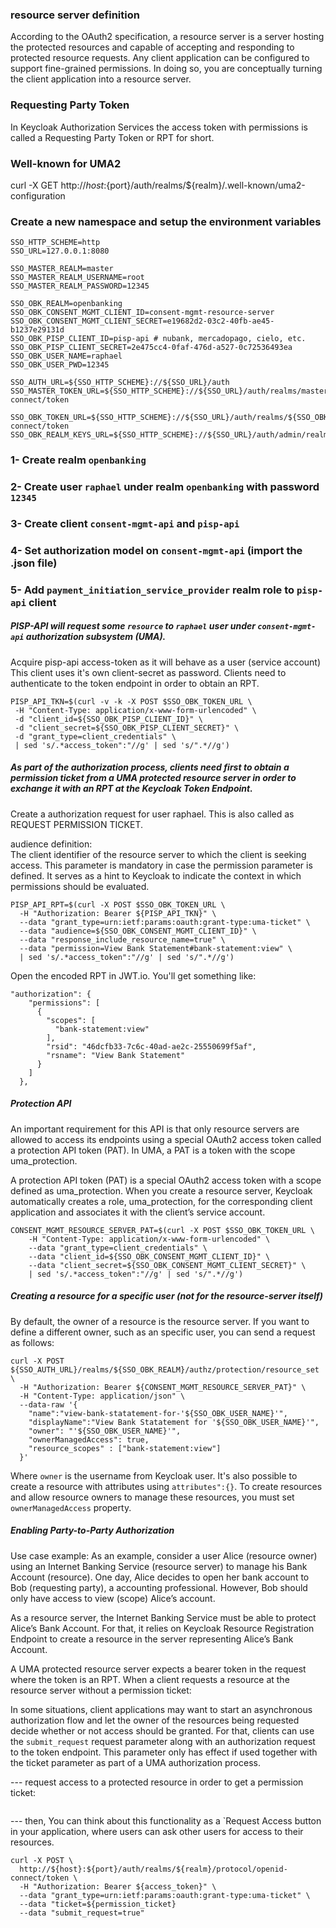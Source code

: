 ### resource server definition
According to the OAuth2 specification, a resource server is a server hosting the protected resources and capable of accepting and responding to protected resource requests. Any client application can be configured to support fine-grained permissions. In doing so, you are conceptually turning the client application into a resource server.

### Requesting Party Token
In Keycloak Authorization Services the access token with permissions is called a Requesting Party Token or RPT for short.

### Well-known for UMA2
curl -X GET http://${host}:${port}/auth/realms/${realm}/.well-known/uma2-configuration



### Create a new namespace and setup the environment variables
```
SSO_HTTP_SCHEME=http
SSO_URL=127.0.0.1:8080

SSO_MASTER_REALM=master
SSO_MASTER_REALM_USERNAME=root
SSO_MASTER_REALM_PASSWORD=12345

SSO_OBK_REALM=openbanking
SSO_OBK_CONSENT_MGMT_CLIENT_ID=consent-mgmt-resource-server
SSO_OBK_CONSENT_MGMT_CLIENT_SECRET=e19682d2-03c2-40fb-ae45-b1237e29131d
SSO_OBK_PISP_CLIENT_ID=pisp-api # nubank, mercadopago, cielo, etc.
SSO_OBK_PISP_CLIENT_SECRET=2e475cc4-0faf-476d-a527-0c72536493ea
SSO_OBK_USER_NAME=raphael
SSO_OBK_USER_PWD=12345

SSO_AUTH_URL=${SSO_HTTP_SCHEME}://${SSO_URL}/auth
SSO_MASTER_TOKEN_URL=${SSO_HTTP_SCHEME}://${SSO_URL}/auth/realms/master/protocol/openid-connect/token

SSO_OBK_TOKEN_URL=${SSO_HTTP_SCHEME}://${SSO_URL}/auth/realms/${SSO_OBK_REALM}/protocol/openid-connect/token
SSO_OBK_REALM_KEYS_URL=${SSO_HTTP_SCHEME}://${SSO_URL}/auth/admin/realms/${SSO_OBK_REALM}/keys
```

### 1- Create realm `openbanking`
### 2- Create user `raphael` under realm `openbanking` with password `12345`
### 3- Create client `consent-mgmt-api` and `pisp-api`
### 4- Set authorization model on `consent-mgmt-api` (import the .json file)
### 5- Add `payment_initiation_service_provider` realm role to `pisp-api` client

##### PISP-API will request some `resource` to `raphael` user under `consent-mgmt-api` authorization subsystem (UMA).
Acquire pisp-api access-token as it will behave as a user (service account) This client uses it's own client-secret as password.
Clients need to authenticate to the token endpoint in order to obtain an RPT.

```
PISP_API_TKN=$(curl -v -k -X POST $SSO_OBK_TOKEN_URL \
 -H "Content-Type: application/x-www-form-urlencoded" \
 -d "client_id=${SSO_OBK_PISP_CLIENT_ID}" \
 -d "client_secret=${SSO_OBK_PISP_CLIENT_SECRET}" \
 -d "grant_type=client_credentials" \
 | sed 's/.*access_token":"//g' | sed 's/".*//g')
 ```

##### As part of the authorization process, clients need first to obtain a permission ticket from a UMA protected resource server in order to exchange it with an RPT at the Keycloak Token Endpoint.
Create a authorization request for user raphael. This is also called as REQUEST PERMISSION TICKET.

audience definition:<br>
The client identifier of the resource server to which the client is seeking access. This parameter is mandatory in case the permission parameter is defined. It serves as a hint to Keycloak to indicate the context in which permissions should be evaluated.

```
PISP_API_RPT=$(curl -X POST $SSO_OBK_TOKEN_URL \
  -H "Authorization: Bearer ${PISP_API_TKN}" \
  --data "grant_type=urn:ietf:params:oauth:grant-type:uma-ticket" \
  --data "audience=${SSO_OBK_CONSENT_MGMT_CLIENT_ID}" \
  --data "response_include_resource_name=true" \
  --data "permission=View Bank Statement#bank-statement:view" \
  | sed 's/.*access_token":"//g' | sed 's/".*//g')
```

Open the encoded RPT in JWT.io. You'll get something like:

```
"authorization": {
    "permissions": [
      {
        "scopes": [
          "bank-statement:view"
        ],
        "rsid": "46dcfb33-7c6c-40ad-ae2c-25550699f5af",
        "rsname": "View Bank Statement"
      }
    ]
  },
```

##### Protection API
An important requirement for this API is that only resource servers are allowed to access its endpoints using a special OAuth2 access token called a protection API token (PAT). In UMA, a PAT is a token with the scope uma_protection.

A protection API token (PAT) is a special OAuth2 access token with a scope defined as uma_protection. When you create a resource server, Keycloak automatically creates a role, uma_protection, for the corresponding client application and associates it with the client’s service account.

```
CONSENT_MGMT_RESOURCE_SERVER_PAT=$(curl -X POST $SSO_OBK_TOKEN_URL \
    -H "Content-Type: application/x-www-form-urlencoded" \
    --data "grant_type=client_credentials" \
    --data "client_id=${SSO_OBK_CONSENT_MGMT_CLIENT_ID}" \
    --data "client_secret=${SSO_OBK_CONSENT_MGMT_CLIENT_SECRET}" \
    | sed 's/.*access_token":"//g' | sed 's/".*//g')
```

##### Creating a resource for a specific user (not for the resource-server itself)
By default, the owner of a resource is the resource server. If you want to define a different owner, such as an specific user, you can send a request as follows:

```
curl -X POST ${SSO_AUTH_URL}/realms/${SSO_OBK_REALM}/authz/protection/resource_set \
  -H "Authorization: Bearer ${CONSENT_MGMT_RESOURCE_SERVER_PAT}" \
  -H "Content-Type: application/json" \
  --data-raw '{
    "name":"view-bank-statatement-for-'${SSO_OBK_USER_NAME}'",
    "displayName":"View Bank Statatement for '${SSO_OBK_USER_NAME}'",
    "owner": "'${SSO_OBK_USER_NAME}'",
    "ownerManagedAccess": true,
    "resource_scopes" : ["bank-statement:view"]
  }'
```

Where `owner` is the username from Keycloak user.
It's also possible to create a resource with attributes using `attributes":{}`.
To create resources and allow resource owners to manage these resources, you must set `ownerManagedAccess` property.


##### Enabling Party-to-Party Authorization
Use case example:
As an example, consider a user Alice (resource owner) using an Internet Banking Service (resource server) to manage his Bank Account (resource). One day, Alice decides to open her bank account to Bob (requesting party), a accounting professional. However, Bob should only have access to view (scope) Alice’s account.

As a resource server, the Internet Banking Service must be able to protect Alice’s Bank Account. For that, it relies on Keycloak Resource Registration Endpoint to create a resource in the server representing Alice’s Bank Account.

A UMA protected resource server expects a bearer token in the request where the token is an RPT. When a client requests a resource at the resource server without a permission ticket:

In some situations, client applications may want to start an asynchronous authorization flow and let the owner of the resources being requested decide whether or not access should be granted. For that, clients can use the `submit_request` request parameter along with an authorization request to the token endpoint. This parameter only has effect if used together with the ticket parameter as part of a UMA authorization process.

--- request access to a protected resource in order to get a permission ticket:
```
```
--- then,
You can think about this functionality as a `Request Access button in your application, where users can ask other users for access to their resources.

```
curl -X POST \
  http://${host}:${port}/auth/realms/${realm}/protocol/openid-connect/token \
  -H "Authorization: Bearer ${access_token}" \
  --data "grant_type=urn:ietf:params:oauth:grant-type:uma-ticket" \
  --data "ticket=${permission_ticket}
  --data "submit_request=true"
```
